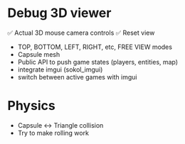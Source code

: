 # Debug 3D viewer
✅ Actual 3D mouse camera controls
✅ Reset view
* TOP, BOTTOM, LEFT, RIGHT, etc, FREE VIEW modes
* Capsule mesh
* Public API to push game states (players, entities, map)
* integrate imgui (sokol_imgui)
* switch between active games with imgui

# Physics
* Capsule <-> Triangle collision
* Try to make rolling work